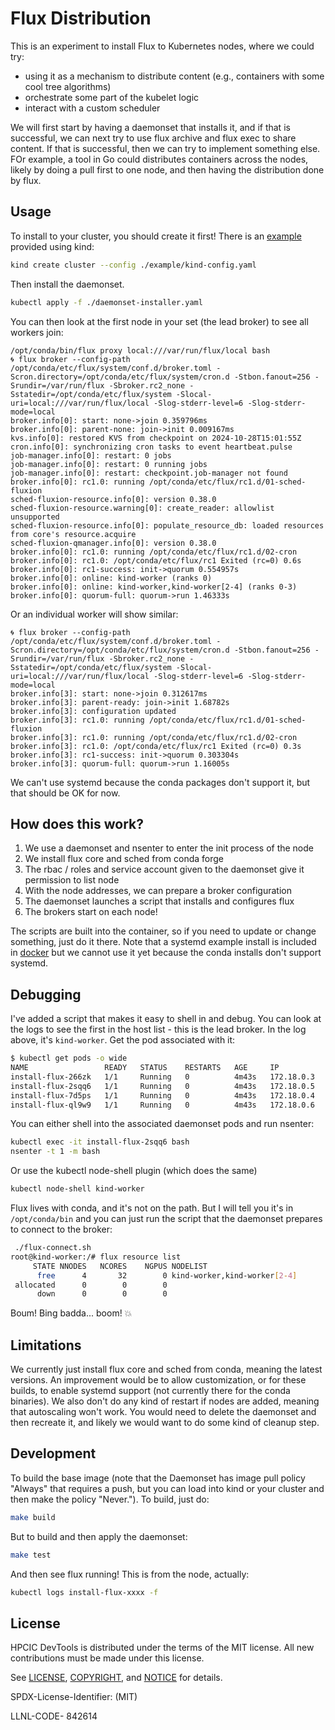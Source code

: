 # Flux Distribution

This is an experiment to install Flux to Kubernetes nodes, where we could try:

- using it as a mechanism to distribute content (e.g., containers with some cool tree algorithms)
- orchestrate some part of the kubelet logic
- interact with a custom scheduler

We will first start by having a daemonset that installs it, and if that is successful, we can next try to use flux archive and flux exec to share content. If that is successful, then we can try to implement something else. FOr example, a tool in Go could distributes containers across the nodes, likely by doing a pull first to one node, and then having the distribution done by flux.

## Usage

To install to your cluster, you should create it first! There is an [example](example) provided using kind:

```bash
kind create cluster --config ./example/kind-config.yaml
```

Then install the daemonset. 

```bash
kubectl apply -f ./daemonset-installer.yaml
```

You can then look at the first node in your set (the lead broker) to see all workers join:

```console
/opt/conda/bin/flux proxy local:///var/run/flux/local bash
🌀 flux broker --config-path /opt/conda/etc/flux/system/conf.d/broker.toml -Scron.directory=/opt/conda/etc/flux/system/cron.d -Stbon.fanout=256 -Srundir=/var/run/flux -Sbroker.rc2_none -Sstatedir=/opt/conda/etc/flux/system -Slocal-uri=local:///var/run/flux/local -Slog-stderr-level=6 -Slog-stderr-mode=local
broker.info[0]: start: none->join 0.359796ms
broker.info[0]: parent-none: join->init 0.009167ms
kvs.info[0]: restored KVS from checkpoint on 2024-10-28T15:01:55Z
cron.info[0]: synchronizing cron tasks to event heartbeat.pulse
job-manager.info[0]: restart: 0 jobs
job-manager.info[0]: restart: 0 running jobs
job-manager.info[0]: restart: checkpoint.job-manager not found
broker.info[0]: rc1.0: running /opt/conda/etc/flux/rc1.d/01-sched-fluxion
sched-fluxion-resource.info[0]: version 0.38.0
sched-fluxion-resource.warning[0]: create_reader: allowlist unsupported
sched-fluxion-resource.info[0]: populate_resource_db: loaded resources from core's resource.acquire
sched-fluxion-qmanager.info[0]: version 0.38.0
broker.info[0]: rc1.0: running /opt/conda/etc/flux/rc1.d/02-cron
broker.info[0]: rc1.0: /opt/conda/etc/flux/rc1 Exited (rc=0) 0.6s
broker.info[0]: rc1-success: init->quorum 0.554957s
broker.info[0]: online: kind-worker (ranks 0)
broker.info[0]: online: kind-worker,kind-worker[2-4] (ranks 0-3)
broker.info[0]: quorum-full: quorum->run 1.46333s
```

Or an individual worker will show similar:

```console
🌀 flux broker --config-path /opt/conda/etc/flux/system/conf.d/broker.toml -Scron.directory=/opt/conda/etc/flux/system/cron.d -Stbon.fanout=256 -Srundir=/var/run/flux -Sbroker.rc2_none -Sstatedir=/opt/conda/etc/flux/system -Slocal-uri=local:///var/run/flux/local -Slog-stderr-level=6 -Slog-stderr-mode=local
broker.info[3]: start: none->join 0.312617ms
broker.info[3]: parent-ready: join->init 1.68782s
broker.info[3]: configuration updated
broker.info[3]: rc1.0: running /opt/conda/etc/flux/rc1.d/01-sched-fluxion
broker.info[3]: rc1.0: running /opt/conda/etc/flux/rc1.d/02-cron
broker.info[3]: rc1.0: /opt/conda/etc/flux/rc1 Exited (rc=0) 0.3s
broker.info[3]: rc1-success: init->quorum 0.303304s
broker.info[3]: quorum-full: quorum->run 1.16005s
```

We can't use systemd because the conda packages don't support it, but that should be OK for now.

## How does this work?

1. We use a daemonset and nsenter to enter the init process of the node
2. We install flux core and sched from conda forge
3. The rbac / roles and service account given to the daemonset give it permission to list node
4. With the node addresses, we can prepare a broker configuration
5. The daemonset launches a script that installs and configures flux
6. The brokers start on each node!

The scripts are built into the container, so if you need to update or change something, just do it there.
Note that a systemd example install is included in [docker](docker) but we cannot use it yet because the conda installs don't support systemd.


## Debugging

I've added a script that makes it easy to shell in and debug. You can look at the logs to see the first in the host list - this is the lead broker. In the log above, it's `kind-worker`. Get the pod associated with it:

```bash
$ kubectl get pods -o wide
NAME                 READY   STATUS    RESTARTS   AGE     IP           NODE           NOMINATED NODE   READINESS GATES
install-flux-266zk   1/1     Running   0          4m43s   172.18.0.3   kind-worker4   <none>           <none>
install-flux-2sqq6   1/1     Running   0          4m43s   172.18.0.5   kind-worker    <none>           <none>
install-flux-7d5ps   1/1     Running   0          4m43s   172.18.0.4   kind-worker2   <none>           <none>
install-flux-ql9w9   1/1     Running   0          4m43s   172.18.0.6   kind-worker3   <none>           <none>
```

You can either shell into the associated daemonset pods and run nsenter:

```bash
kubectl exec -it install-flux-2sqq6 bash
nsenter -t 1 -m bash
```

Or use the kubectl node-shell plugin (which does the same)

```bash
kubectl node-shell kind-worker
```

Flux lives with conda, and it's not on the path. But I will tell you it's in `/opt/conda/bin` and you can just run the script that the daemonset prepares to connect to the broker:

```bash
 ./flux-connect.sh 
root@kind-worker:/# flux resource list
     STATE NNODES   NCORES    NGPUS NODELIST
      free      4       32        0 kind-worker,kind-worker[2-4]
 allocated      0        0        0 
      down      0        0        0 
```

Boum! Bing badda... boom! 💥

## Limitations

We currently just install flux core and sched from conda, meaning the latest versions. An improvement would be to allow customization, or for these builds, to enable systemd support (not currently there for the conda binaries). We also don't do any kind of restart if nodes are added, meaning that autoscaling won't work. You would need to delete the daemonset and then recreate it, and likely we would want to do some kind of cleanup step.

## Development

To build the base image (note that the Daemonset has image pull policy "Always" that requires a push, but you can load into kind or your cluster and then make the policy "Never."). To build, just do:

```bash
make build
```

But to build and then apply the daemonset:

```bash
make test
```

And then see flux running! This is from the node, actually:

```bash
kubectl logs install-flux-xxxx -f
```

## License

HPCIC DevTools is distributed under the terms of the MIT license.
All new contributions must be made under this license.

See [LICENSE](https://github.com/converged-computing/cloud-select/blob/main/LICENSE),
[COPYRIGHT](https://github.com/converged-computing/cloud-select/blob/main/COPYRIGHT), and
[NOTICE](https://github.com/converged-computing/cloud-select/blob/main/NOTICE) for details.

SPDX-License-Identifier: (MIT)

LLNL-CODE- 842614